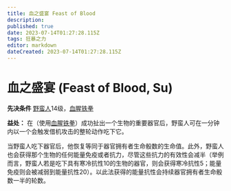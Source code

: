 ```yaml
---
title: 血之盛宴 Feast of Blood
description: 
published: true
date: 2023-07-14T01:27:28.115Z
tags: 狂暴之力
editor: markdown
dateCreated: 2023-07-14T01:27:28.115Z
---
```


# 血之盛宴 (Feast of Blood, Su)

**先决条件** [野蛮人](/野蛮人)14级，[血腥铁拳](/狂暴之力/血腥铁拳)

**益处：** 在（使用[血腥铁拳](/狂暴之力/血腥铁拳)）成功扯出一个生物的重要器官后，野蛮人可在一分钟内以一个会触发借机攻击的整轮动作吃下它。

当野蛮人吃下器官后，他恢复等同于器官拥有者生命骰数的生命值。此外，野蛮人也会获得那个生物的任何能量免疫或者抗力，尽管这些抗力的有效性会减半（举例而言，野蛮人若是吃下具有寒冷抗性10的生物的器官，则会获得寒冷抗性5；能量免疫则会被减弱到能量抗性20）。以此法获得的能量抗性会持续器官拥有者生命骰数一半的轮数。